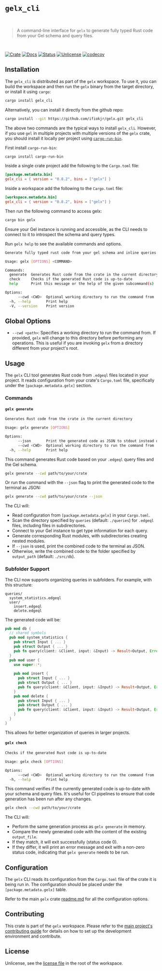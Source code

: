 # `gelx_cli`

<br />

> A command-line interface for `gelx` to generate fully typed Rust code from your Gel schema and query files.

<br />

[![Crate][crate-image]][crate-link] [![Docs][docs-image]][docs-link] [![Status][ci-status-image]][ci-status-link] [![Unlicense][unlicense-image]][unlicense-link] [![codecov][codecov-image]][codecov-link]

## Installation

The `gelx_cli` is distributed as part of the `gelx` workspace. To use it, you can build the workspace and then run the `gelx` binary from the target directory, or install it using `cargo`:

```bash
cargo install gelx_cli
```

Alternatively, you can install it directly from the github repo:

```bash
cargo install --git https://github.com/ifiokjr/gelx.git gelx_cli
```

The above two commands are the typical ways to install `gelx_cli`. However, if you use `gel` in multiple projects with multiple versions of the `gelx` crate, you should install it locally per project using [`cargo-run-bin`](https://crates.io/crates/cargo-run-bin).

First install `cargo-run-bin`:

```bash
cargo install cargo-run-bin
```

Inside a single crate project add the following to the `Cargo.toml` file:

```toml
[package.metadata.bin]
gelx_cli = { version = "0.8.2", bins = ["gelx"] }
```

Inside a workspace add the following to the `Cargo.toml` file:

```toml
[workspace.metadata.bin]
gelx_cli = { version = "0.8.2", bins = ["gelx"] }
```

Then run the following command to access gelx:

```bash
cargo bin gelx
```

Ensure your Gel instance is running and accessible, as the CLI needs to connect to it to introspect the schema and query types.

Run `gelx help` to see the available commands and options.

```bash
Generate fully typed rust code from your gel schema and inline queries.

Usage: gelx [OPTIONS] <COMMAND>

Commands:
  generate  Generates Rust code from the crate in the current directory
  check     Checks if the generated Rust code is up-to-date
  help      Print this message or the help of the given subcommand(s)

Options:
      --cwd <CWD>  Optional working directory to run the command from
  -h, --help       Print help
  -V, --version    Print version
```

## Global Options

- `--cwd <path>`: Specifies a working directory to run the command from. If provided, `gelx` will change to this directory before performing any operations. This is useful if you are invoking `gelx` from a directory different from your project's root.

## Usage

The `gelx` CLI tool generates Rust code from `.edgeql` files located in your project. It reads configuration from your crate\'s `Cargo.toml` file, specifically under the `[package.metadata.gelx]` section.

### Commands

#### `gelx generate`

```bash
Generates Rust code from the crate in the current directory

Usage: gelx generate [OPTIONS]

Options:
      --json       Print the generated code as JSON to stdout instead of writing to a file
      --cwd <CWD>  Optional working directory to run the command from
  -h, --help       Print help
```

This command generates Rust code based on your `.edgeql` query files and the Gel schema.

```bash
gelx generate --cwd path/to/your/crate
```

Or run the command with the `--json` flag to print the generated code to the terminal as JSON:

```bash
gelx generate --cwd path/to/your/crate --json
```

The CLI will:

- Read configuration from `[package.metadata.gelx]` in your `Cargo.toml`.
- Scan the directory specified by `queries` (default: `./queries`) for `.edgeql` files, including files in subdirectories.
- Connect to your Gel instance to get type information for each query.
- Generate corresponding Rust modules, with subdirectories creating nested modules.
- If `--json` is used, print the combined code to the terminal as JSON.
- Otherwise, write the combined code to the folder specified by `output_path` (default: `./src/db`).

### Subfolder Support

The CLI now supports organizing queries in subfolders. For example, with this structure:

```text
queries/
  system_statistics.edgeql
  user/
    insert.edgeql
    delete.edgeql
```

The generated code will be:

```rust
pub mod db {
  // shared symbols
  pub mod system_statistics {
    pub struct Input { ... }
    pub struct Output { ... }
    pub fn query(client: &Client, input: &Input) -> Result<Output, Error> { ... }
  }
  pub mod user {
    use super::*;
    
    pub mod insert {
      pub struct Input { ... }
      pub struct Output { ... }
      pub fn query(client: &Client, input: &Input) -> Result<Output, Error> { ... }
    }
    pub mod delete {
      pub struct Input { ... }
      pub struct Output { ... }
      pub fn query(client: &Client, input: &Input) -> Result<Output, Error> { ... }
    }
  }
}
```

This allows for better organization of queries in larger projects.

#### `gelx check`

```bash
Checks if the generated Rust code is up-to-date

Usage: gelx check [OPTIONS]

Options:
      --cwd <CWD>  Optional working directory to run the command from
  -h, --help       Print help
```

This command verifies if the currently generated code is up-to-date with your schema and query files. It\'s useful for CI pipelines to ensure that code generation has been run after any changes.

```bash
gelx check --cwd path/to/your/crate
```

The CLI will:

- Perform the same generation process as `gelx generate` in memory.
- Compare the newly generated code with the content of the existing `output_file`.
- If they match, it will exit successfully (status code 0).
- If they differ, it will print an error message and exit with a non-zero status code, indicating that `gelx generate` needs to be run.

## Configuration

The `gelx` CLI reads its configuration from the `Cargo.toml` file of the crate it is being run in. The configuration should be placed under the `[package.metadata.gelx]` table.

Refer to the main `gelx` crate [readme.md](https://github.com/ifiokjr/gelx/blob/main/readme.md#configuration) for all the configuration options.

## Contributing

This crate is part of the `gelx` workspace. Please refer to the [main project's contributing guide](https://github.com/ifiokjr/gelx/blob/main/CONTRIBUTING.md) for details on how to set up the development environment and contribute.

## License

Unlicense, see the [license file](https://github.com/ifiokjr/gelx/blob/main/LICENSE) in the root of the workspace.

[crate-image]: https://img.shields.io/crates/v/gelx_cli.svg
[crate-link]: https://crates.io/crates/gelx_cli
[docs-image]: https://docs.rs/gelx_cli/badge.svg
[docs-link]: https://docs.rs/gelx_cli/
[ci-status-image]: https://github.com/ifiokjr/gelx/workflows/ci/badge.svg?branch=main
[ci-status-link]: https://github.com/ifiokjr/gelx/actions?query=workflow%3Aci+branch%3Amain
[unlicense-image]: https://img.shields.io/badge/license-Unlicense-blue.svg
[unlicense-link]: https://github.com/ifiokjr/gelx/blob/main/LICENSE
[codecov-image]: https://codecov.io/github/ifiokjr/gelx/graph/badge.svg?token=87K799Q78I
[codecov-link]: https://codecov.io/github/ifiokjr/gelx
